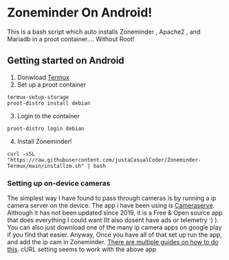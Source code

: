 # Zoneminder On Android!
This is a bash script which auto installs Zoneminder , Apache2 , and Mariadb in a proot container.... Without Root! 
## Getting started on Android
1. Donwload [Termux](https://f-droid.org/en/packages/com.termux/)
2. Set up a proot container 
```
termux-setup-storage
proot-distro install debian
```
3. Login to the container
```
proot-distro login debian
```
4. Install Zoneminder!
```
curl -sSL "https://raw.githubusercontent.com/justaCasualCoder/Zoneminder-Termux/main/installzm.sh" | bash
```
### Setting up on-device cameras
The simplest way I have found to pass through cameras is by running a ip camera server on the device. The app i have been using is [Cameraserve](https://github.com/arktronic/cameraserve). Although it has not been updated since 2019, it is a Free & Open source app that does everything I could want (It also dosent have ads or telemetry :) ). You can also just download one of the many ip camera apps on google play if you find that easier. Anyway, Once you have all of that set up run the app, and add the ip cam in Zoneminder. [There are multiple guides on how to do this](https://zoneminder.readthedocs.io/en/stable/userguide/gettingstarted.html). cURL setting seems to work with the above app
